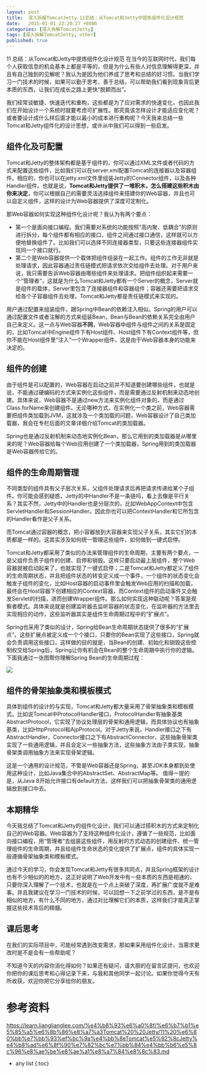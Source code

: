 ```yaml
---
layout: post
title:  深入拆解TomcatJetty-11总结：从Tomcat和Jetty中提炼组件化设计规范
date:   2015-01-01 23:20:27 +0800
categories: [深入拆解TomcatJetty]
tags: [深入拆解TomcatJetty, other]
published: true
---
```




11 总结：从Tomcat和Jetty中提炼组件化设计规范
在当今的互联网时代，我们每个人获取信息的机会基本上都是平等的，但是为什么有些人对信息理解得更深，并且有自己独到的见解呢？我认为是因为他们养成了思考和总结的好习惯。当我们学习一门技术的时候，如果可以勤于思考、善于总结，可以帮助我们看到现象背后更本质的东西，让我们在成长之路上更快“脱颖而出”。

我们经常谈敏捷、快速迭代和重构，这些都是为了应对需求的快速变化，也因此我们在开始设计一个系统时就要考虑可扩展性。那究竟该怎样设计才能适应变化呢？或者要设计成什么样后面才能以最小的成本进行重构呢？今天我来总结一些Tomcat和Jetty组件化的设计思想，或许从中我们可以得到一些启发。

## 组件化及可配置

Tomcat和Jetty的整体架构都是基于组件的，你可以通过XML文件或者代码的方式来配置这些组件，比如我们可以在server.xml配置Tomcat的连接器以及容器组件。相应的，你也可以在jetty.xml文件里组装Jetty的Connector组件，以及各种Handler组件。也就是说，**Tomcat和Jetty提供了一堆积木，怎么搭建这些积木由你来决定**，你可以根据自己的需要灵活选择组件来搭建你的Web容器，并且也可以自定义组件，这样的设计为Web容器提供了深度可定制化。

那Web容器如何实现这种组件化设计呢？我认为有两个要点：

* 第一个是面向接口编程。我们需要对系统的功能按照“高内聚、低耦合”的原则进行拆分，每个组件都有相应的接口，组件之间通过接口通信，这样就可以方便地替换组件了。比如我们可以选择不同连接器类型，只要这些连接器组件实现同一个接口就行。
* 第二个是Web容器提供一个载体把组件组装在一起工作。组件的工作无非就是处理请求，因此容器通过责任链模式把请求依次交给组件去处理。对于用户来说，我只需要告诉Web容器由哪些组件来处理请求。把组件组织起来需要一个“管理者”，这就是为什么Tomcat和Jetty都有一个Server的概念，Server就是组件的载体，Server里包含了连接器组件和容器组件；容器还需要把请求交给各个子容器组件去处理，Tomcat和Jetty都是责任链模式来实现的。

用户通过配置来组装组件，跟Spring中Bean的依赖注入相似。Spring的用户可以通过配置文件或者注解的方式来组装Bean，Bean与Bean的依赖关系完全由用户自己来定义。这一点与Web容器**不同**，Web容器中组件与组件之间的关系是固定的，比如Tomcat中Engine组件下有Host组件、Host组件下有Context组件等，但你不能在Host组件里“注入”一个Wrapper组件，这是由于Web容器本身的功能来决定的。

## 组件的创建

由于组件是可以配置的，Web容器在启动之前并不知道要创建哪些组件，也就是说，不能通过硬编码的方式来实例化这些组件，而是需要通过反射机制来动态地创建。具体来说，Web容器不是通过new方法来实例化组件对象的，而是通过Class.forName来创建组件。无论哪种方式，在实例化一个类之前，Web容器需要把组件类加载到JVM，这就涉及一个类加载的问题，Web容器设计了自己类加载器，我会在专栏后面的文章详细介绍Tomcat的类加载器。

Spring也是通过反射机制来动态地实例化Bean，那么它用到的类加载器是从哪里来的呢？Web容器给每个Web应用创建了一个类加载器，Spring用到的类加载器是Web容器传给它的。

## 组件的生命周期管理

不同类型的组件具有父子层次关系，父组件处理请求后再把请求传递给某个子组件。你可能会感到疑惑，Jetty的中Handler不是一条链吗，看上去像是平行关系？其实不然，Jetty中的Handler也是分层次的，比如WebAppContext中包含ServletHandler和SessionHandler。因此你也可以把ContextHandler和它所包含的Handler看作是父子关系。

而Tomcat通过容器的概念，把小容器放到大容器来实现父子关系，其实它们的本质都是一样的。这其实涉及如何统一管理这些组件，如何做到一键式启停。

Tomcat和Jetty都采用了类似的办法来管理组件的生命周期，主要有两个要点，一是父组件负责子组件的创建、启停和销毁。这样只要启动最上层组件，整个Web容器就被启动起来了，也就实现了一键式启停；二是Tomcat和Jetty都定义了组件的生命周期状态，并且把组件状态的转变定义成一个事件，一个组件的状态变化会触发子组件的变化，比如Host容器的启动事件里会触发Web应用的扫描和加载，最终会在Host容器下创建相应的Context容器，而Context组件的启动事件又会触发Servlet的扫描，进而创建Wrapper组件。那么如何实现这种联动呢？答案是观察者模式。具体来说就是创建监听器去监听容器的状态变化，在监听器的方法里去实现相应的动作，这些监听器其实是组件生命周期过程中的“扩展点”。

Spring也采用了类似的设计，Spring给Bean生命周期状态提供了很多的“扩展点”。这些扩展点被定义成一个个接口，只要你的Bean实现了这些接口，Spring就会负责调用这些接口，这样做的目的就是，当Bean的创建、初始化和销毁这些控制权交给Spring后，Spring让你有机会在Bean的整个生命周期中执行你的逻辑。下面我通过一张图帮你理解Spring Bean的生命周期过程：

![](https://learn.lianglianglee.com/%e4%b8%93%e6%a0%8f/%e6%b7%b1%e5%85%a5%e6%8b%86%e8%a7%a3Tomcat%20%20Jetty/assets/42defba22c1c40d58ec96175bb1df6d9.jpg)

## 组件的骨架抽象类和模板模式

具体到组件的设计的与实现，Tomcat和Jetty都大量采用了骨架抽象类和模板模式。比如说Tomcat中ProtocolHandler接口，ProtocolHandler有抽象基类AbstractProtocol，它实现了协议处理层的骨架和通用逻辑，而具体协议也有抽象基类，比如HttpProtocol和AjpProtocol。对于Jetty来说，Handler接口之下有AbstractHandler，Connector接口之下有AbstractConnector，这些抽象骨架类实现了一些通用逻辑，并且会定义一些抽象方法，这些抽象方法由子类实现，抽象骨架类调用抽象方法来实现骨架逻辑。

这是一个通用的设计规范，不管是Web容器还是Spring，甚至JDK本身都到处使用这种设计，比如Java集合中的AbstractSet、AbstractMap等。 值得一提的是，从Java 8开始允许接口有default方法，这样我们可以把抽象骨架类的通用逻辑放到接口中去。

## 本期精华

今天我总结了Tomcat和Jetty的组件化设计，我们可以通过搭积木的方式来定制化自己的Web容器。Web容器为了支持这种组件化设计，遵循了一些规范，比如面向接口编程，用“管理者”去组装这些组件，用反射的方式动态的创建组件、统一管理组件的生命周期，并且给组件生命状态的变化提供了扩展点，组件的具体实现一般遵循骨架抽象类和模板模式。

通过今天的学习，你会发现Tomcat和Jetty有很多共同点，并且Spring框架的设计也有不少相似的的地方，这正好说明了Web开发中有一些本质的东西是相通的，只要你深入理解了一个技术，也就是在一个点上突破了深度，再扩展广度就不是难事。并且我建议在学习一门技术的时候，可以回想一下之前学过的东西，是不是有相似的地方，有什么不同的地方，通过对比理解它们的本质，这样我们才能真正掌握这些技术背后的精髓。

## 课后思考

在我们的实际项目中，可能经常遇到改变需求，那如果采用组件化设计，当需求更改时是不是会有一些帮助呢？

不知道今天的内容你消化得如何？如果还有疑问，请大胆的在留言区提问，也欢迎你把你的课后思考和心得记录下来，与我和其他同学一起讨论。如果你觉得今天有所收获，欢迎你把它分享给你的朋友。




# 参考资料

https://learn.lianglianglee.com/%e4%b8%93%e6%a0%8f/%e6%b7%b1%e5%85%a5%e6%8b%86%e8%a7%a3Tomcat%20%20Jetty/11%20%e6%80%bb%e7%bb%93%ef%bc%9a%e4%bb%8eTomcat%e5%92%8cJetty%e4%b8%ad%e6%8f%90%e7%82%bc%e7%bb%84%e4%bb%b6%e5%8c%96%e8%ae%be%e8%ae%a1%e8%a7%84%e8%8c%83.md

* any list
{:toc}

